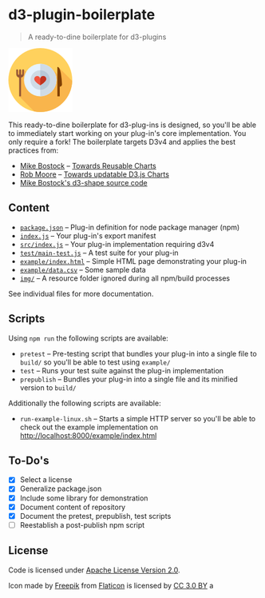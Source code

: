 # d3-plugin-boilerplate

> A ready-to-dine boilerplate for d3-plugins

![alt text](img/icon.png)

This ready-to-dine boilerplate for d3-plug-ins is designed, so you'll be able to immediately start working on your plug-in's core implementation. You only require a fork! The boilerplate targets D3v4 and applies the best practices from:

- [Mike Bostock](https://twitter.com/@mbostock) – [Towards Reusable Charts](https://bost.ocks.org/mike/chart/)
- [Rob Moore](https://twitter.com/@robmoo_re) – [Towards updatable D3.js Charts](https://www.toptal.com/d3-js/towards-reusable-d3-js-charts)
- [Mike Bostock's d3-shape source code](https://github.com/d3/d3-shape)

## Content

- [`package.json`](package.json) – Plug-in definition for node package manager (npm)
- [`index.js`](index.js) – Your plug-in's export manifest
- [`src/index.js`](src/index.js) – Your plug-in implementation requiring d3v4
- [`test/main-test.js`](test/main-test.js) – A test suite for your plug-in
- [`example/index.html`](example/index.html) – Simple HTML page demonstrating your plug-in
- [`example/data.csv`](example/data.csv) – Some sample data
- [`img/`](img/) – A resource folder ignored during all npm/build processes

See individual files for more documentation.

## Scripts

Using `npm run` the following scripts are available:

- `pretest` – Pre-testing script that bundles your plug-in into a single file to `build/` so you'll be able to test using `example/`
- `test` – Runs your test suite against the plug-in implementation
- `prepublish` – Bundles your plug-in into a single file and its minified version to `build/`

Additionally the following scripts are available:

- `run-example-linux.sh` – Starts a simple HTTP server so you'll be able to check out the example implementation on <http://localhost:8000/example/index.html>

## To-Do's

- [x] Select a license
- [x] Generalize package.json
- [x] Include some library for demonstration
- [x] Document content of repository
- [x] Document the pretest, prepublish, test scripts
- [ ] Reestablish a post-publish npm script

## License

Code is licensed under [Apache License Version 2.0](LICENSE).

Icon made by [Freepik](http://www.freepik.com) from [Flaticon](https://www.flaticon.com/) is licensed by [CC 3.0 BY](http://creativecommons.org/licenses/by/3.0/) a
